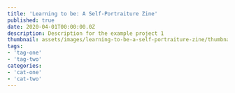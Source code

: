 ```yaml
---
title: 'Learning to be: A Self-Portraiture Zine'
published: true
date: 2020-04-01T00:00:00.0Z
description: Description for the example project 1
thumbnail: assets/images/learning-to-be-a-self-portraiture-zine/thumbnail.png
tags:
- 'tag-one'
- 'tag-two'
categories:
- 'cat-one'
- 'cat-two'
---
```

